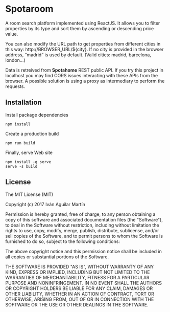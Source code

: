 # Spotaroom

A room search platform implemented using ReactJS. It allows you to filter properties by its type and sort them by ascending or descending price value.

You can also modify the URL path to get properties from different cities in this way: http://BROWSER_URL/${city}. If no city is provided in the browser address, “madrid” is used by default. (Valid cities: madrid, barcelona, london…)

Data is retreived from **Spotahome** REST public API. If you try this project in localhost you may find CORS issues interacting with these APIs from the browser. A possible solution is using a proxy as intermediary to perform the requests.

## Installation

Install package dependencies

```shell
npm install
```
Create a production build

```shell
npm run build
```

Finally, serve Web site

```shell
npm install -g serve
serve -s build
```

## License

The MIT License (MIT)

Copyright (c) 2017 Iván Aguilar Martín

Permission is hereby granted, free of charge, to any person obtaining a copy of this software and associated documentation files (the "Software"), to deal in the Software without restriction, including without limitation the rights to use, copy, modify, merge, publish, distribute, sublicense, and/or sell copies of the Software, and to permit persons to whom the Software is furnished to do so, subject to the following conditions:

The above copyright notice and this permission notice shall be included in all copies or substantial portions of the Software.

THE SOFTWARE IS PROVIDED "AS IS", WITHOUT WARRANTY OF ANY KIND, EXPRESS OR IMPLIED, INCLUDING BUT NOT LIMITED TO THE WARRANTIES OF MERCHANTABILITY, FITNESS FOR A PARTICULAR PURPOSE AND NONINFRINGEMENT. IN NO EVENT SHALL THE AUTHORS OR COPYRIGHT HOLDERS BE LIABLE FOR ANY CLAIM, DAMAGES OR OTHER LIABILITY, WHETHER IN AN ACTION OF CONTRACT, TORT OR OTHERWISE, ARISING FROM, OUT OF OR IN CONNECTION WITH THE SOFTWARE OR THE USE OR OTHER DEALINGS IN THE SOFTWARE.
